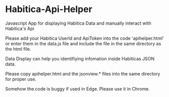 # Habitica-Api-Helper
Javascript App for displaying Habitica Data and manually interact with Habitica's Api

Please add your Habitica UserId and ApiToken into the code 'apihelper.html' or enter them in the data.js file and include the file in the same directory as the html file.

Data Display can help you identifiying infomation inside Habiticas JSON data. 

Please copy apihelper.html and the jsonview.* files into the same directory for proper use. 

Somehow the code is buggy if used in Edge. Please use it in Chrome. 

